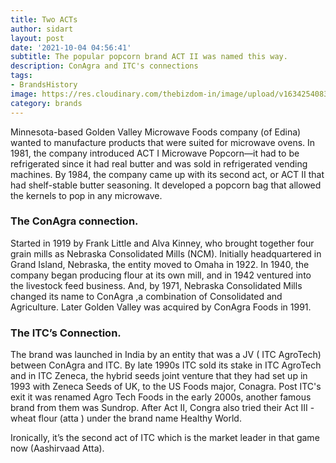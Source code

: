 ```yaml
---
title: Two ACTs
author: sidart
layout: post
date: '2021-10-04 04:56:41'
subtitle: The popular popcorn brand ACT II was named this way.
description: ConAgra and ITC's connections
tags:
- BrandsHistory
image: https://res.cloudinary.com/thebizdom-in/image/upload/v1634254083/ACT_II_osyd5h.png
category: brands
---
```


Minnesota-based Golden Valley Microwave Foods company (of Edina) wanted to manufacture products that were suited for microwave ovens. In 1981, the company introduced ACT I Microwave Popcorn—it had to be refrigerated since it had real butter and was sold in refrigerated vending machines. By 1984, the company came up with its second act, or ACT II that had shelf-stable butter seasoning. It developed a popcorn bag that allowed the kernels to pop in any microwave. 
### The ConAgra connection.
Started in 1919 by Frank Little and Alva Kinney, who brought together four grain mills as Nebraska Consolidated Mills (NCM). Initially headquartered in Grand Island, Nebraska, the entity moved to Omaha in 1922. In 1940, the company began producing flour at its own mill, and in 1942 ventured into the livestock feed business. And, by 1971, Nebraska Consolidated Mills changed its name to ConAgra ,a combination of Consolidated and Agriculture. Later Golden Valley was acquired by ConAgra Foods in 1991.

### The ITC’s Connection.
The brand was launched in India by an entity that was a JV ( ITC AgroTech) between ConAgra and ITC. By late 1990s ITC sold its stake in ITC AgroTech and in ITC Zeneca, the hybrid seeds joint venture that they had set up in 1993 with Zeneca Seeds of UK, to the US Foods major, Conagra.
Post ITC's exit it was renamed Agro Tech Foods in the early 2000s, another famous brand from them was Sundrop. After Act II, Congra also tried their Act III - wheat flour (atta ) under the brand name Healthy World.

Ironically, it’s the second act of ITC which is the market leader in that game now (Aashirvaad Atta).
